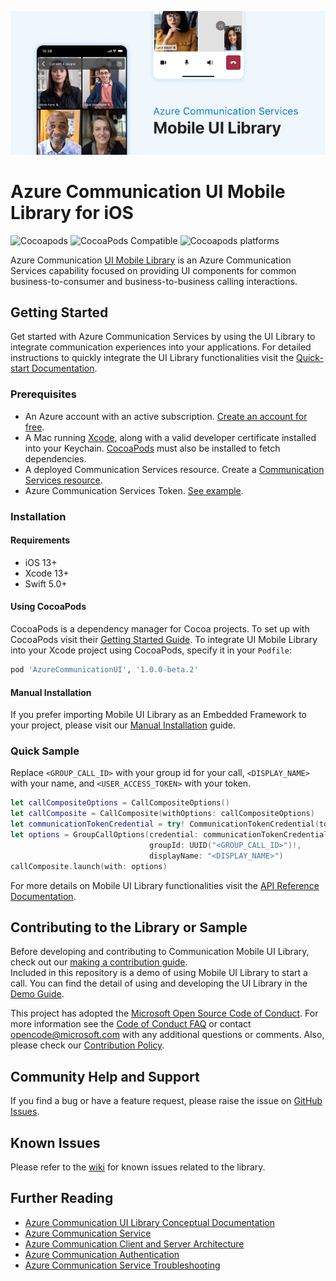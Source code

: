 ![Hero Image](/docs/images/mobile-ui-library-hero-image.png)

# Azure Communication UI Mobile Library for iOS

![Cocoapods](https://img.shields.io/cocoapods/l/AzureCommunicationUI)
![CocoaPods Compatible](https://img.shields.io/cocoapods/v/AzureCommunicationUI)
![Cocoapods platforms](https://img.shields.io/cocoapods/p/AzureCommunicationUI)

Azure Communication [UI Mobile Library](https://docs.microsoft.com/en-us/azure/communication-services/concepts/ui-library/ui-library-overview) is an Azure Communication Services capability focused on providing UI components for common business-to-consumer and business-to-business calling interactions.

## Getting Started

Get started with Azure Communication Services by using the UI Library to integrate communication experiences into your applications. For detailed instructions to quickly integrate the UI Library functionalities visit the [Quick-start Documentation](https://docs.microsoft.com/en-us/azure/communication-services/quickstarts/ui-library/get-started-call?tabs=kotlin&pivots=platform-ios).

### Prerequisites

* An Azure account with an active subscription. [Create an account for free](https://azure.microsoft.com/free/?WT.mc_id=A261C142F).
* A Mac running [Xcode](https://go.microsoft.com/fwLink/p/?LinkID=266532), along with a valid developer certificate installed into your Keychain. [CocoaPods](https://cocoapods.org/) must also be installed to fetch dependencies.
* A deployed Communication Services resource. Create a [Communication Services resource](https://docs.microsoft.com/azure/communication-services/quickstarts/create-communication-resource).
* Azure Communication Services Token. [See example](https://docs.microsoft.com/en-us/azure/communication-services/quickstarts/identity/quick-create-identity).

### Installation

#### Requirements

* iOS 13+
* Xcode 13+
* Swift 5.0+

#### Using CocoaPods

CocoaPods is a dependency manager for Cocoa projects. To set up with CocoaPods visit their [Getting Started Guide](https://guides.cocoapods.org/using/getting-started.html). To integrate UI Mobile Library into your Xcode project using CocoaPods, specify it in your `Podfile`:

```ruby
pod 'AzureCommunicationUI', '1.0.0-beta.2'
```

#### Manual Installation


If you prefer importing Mobile UI Library as an Embedded Framework to your project, please visit our [Manual Installation](docs/manual-installation.md) guide.

### Quick Sample

Replace `<GROUP_CALL_ID>` with your group id for your call, `<DISPLAY_NAME>` with your name, and `<USER_ACCESS_TOKEN>` with your token.

```swift
let callCompositeOptions = CallCompositeOptions()
let callComposite = CallComposite(withOptions: callCompositeOptions)
let communicationTokenCredential = try! CommunicationTokenCredential(token: "<USER_ACCESS_TOKEN>")
let options = GroupCallOptions(credential: communicationTokenCredential,
                               groupId: UUID("<GROUP_CALL_ID>")!,
                               displayName: "<DISPLAY_NAME>")
callComposite.launch(with: options)
```

For more details on Mobile UI Library functionalities visit the [API Reference Documentation](https://azure.github.io/azure-sdk-for-ios/AzureCommunicationUI/index.html).


## Contributing to the Library or Sample

Before developing and contributing to Communication Mobile UI Library, check out our [making a contribution guide](docs/contributing-guide.md).  
Included in this repository is a demo of using Mobile UI Library to start a call. You can find the detail of using and developing the UI Library in the [Demo Guide](AzureCommunicationUI/AzureCommunicationUIDemoApp).

This project has adopted the [Microsoft Open Source Code of Conduct](https://opensource.microsoft.com/codeofconduct/). For more information see the [Code of Conduct FAQ](https://opensource.microsoft.com/codeofconduct/faq/) or contact [opencode@microsoft.com](mailto:opencode@microsoft.com) with any additional questions or comments. Also, please check our [Contribution Policy](CONTRIBUTING.md). 

## Community Help and Support

If you find a bug or have a feature request, please raise the issue on [GitHub Issues](https://github.com/Azure/azure-communication-ui-library-ios/issues).

## Known Issues

Please refer to the [wiki](https://github.com/Azure/azure-communication-ui-library-ios/wiki/Known-Issues) for known issues related to the library.


## Further Reading

* [Azure Communication UI Library Conceptual Documentation](https://docs.microsoft.com/azure/communication-services/concepts/ui-framework/ui-sdk-overview)
* [Azure Communication Service](https://docs.microsoft.com/en-us/azure/communication-services/overview)
* [Azure Communication Client and Server Architecture](https://docs.microsoft.com/en-us/azure/communication-services/concepts/client-and-server-architecture)
* [Azure Communication Authentication](https://docs.microsoft.com/en-us/azure/communication-services/concepts/authentication)
* [Azure Communication Service Troubleshooting](https://docs.microsoft.com/en-us/azure/communication-services/concepts/troubleshooting-info)
